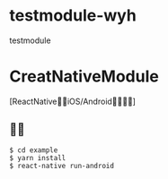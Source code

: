 # testmodule-wyh
testmodule

# CreatNativeModule
[ReactNativeiOS/Android]
## 
```shell
$ cd example
$ yarn install
$ react-native run-android
